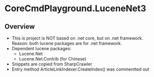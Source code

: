 # CoreCmdPlayground.LuceneNet3

## Overview

- This is project is NOT based on .net core, but on .net framework.
  Reason: both lucene packages are for .net framework.
- Dependent lucene packages:
  - Lucene.Net
  - Lucene.Net.Contrib (for Chinese)
- Snippets are copied from SharpCrawler
- Entry method ArticleLinkIndexer.CreateIndex() was commentted out
